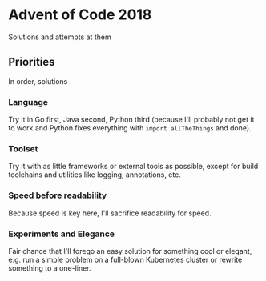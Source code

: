 # Advent of Code 2018
Solutions and attempts at them

## Priorities
In order, solutions 

### Language
Try it in Go first, Java second, Python third (because I'll probably not get it to work and Python fixes everything with `import allTheThings` and done).

### Toolset
Try it with as little frameworks or external tools as possible, except for build toolchains and utilities like logging, annotations, etc.

### Speed before readability
Because speed is key here, I'll sacrifice readability for speed.

### Experiments and Elegance
Fair chance that I'll forego an easy solution for something cool or elegant, e.g. run a simple problem on a full-blown Kubernetes cluster or rewrite something to a one-liner.
